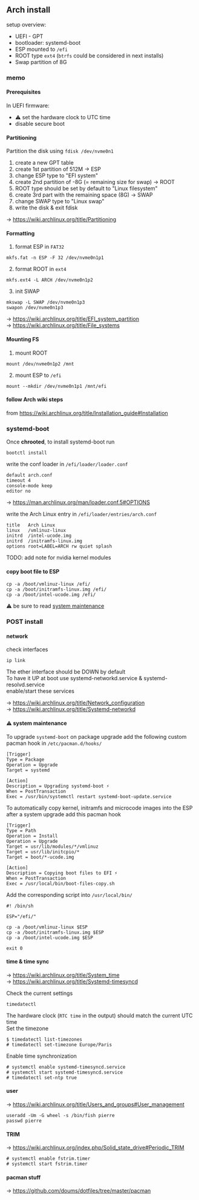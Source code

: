 ## Arch install

setup overview:

- UEFI - GPT
- bootloader: systemd-boot
- ESP mounted to `/efi`
- ROOT type `ext4` (`btrfs` could be considered in next installs)
- Swap partition of 8G

### memo

#### Prerequisites

In UEFI firmware:

- ⚠ set the hardware clock to UTC time
- disable secure boot

#### Partitioning

Partition the disk using `fdisk /dev/nvme0n1`

1. create a new GPT table
2. create 1st partition of 512M → ESP
3. change ESP type to "EFI system"
4. create 2nd partition of -8G (= remaining size for swap) → ROOT
5. ROOT type should be set by default to "Linux filesystem"
6. create 3rd part with the remaining space (8G) → SWAP
7. change SWAP type to "Linux swap"
8. write the disk & exit fdisk

→ https://wiki.archlinux.org/title/Partitioning

#### Formatting

1. format ESP in `FAT32`

```
mkfs.fat -n ESP -F 32 /dev/nvme0n1p1
```

2. format ROOT in `ext4`

```
mkfs.ext4 -L ARCH /dev/nvme0n1p2
```

3. init SWAP

```
mkswap -L SWAP /dev/nvme0n1p3
swapon /dev/nvme0n1p3
```

→ https://wiki.archlinux.org/title/EFI_system_partition \
→ https://wiki.archlinux.org/title/File_systems

#### Mounting FS

1. mount ROOT

```
mount /dev/nvme0n1p2 /mnt
```

2. mount ESP to `/efi`

```
mount --mkdir /dev/nvme0n1p1 /mnt/efi
```

#### follow Arch wiki steps

from https://wiki.archlinux.org/title/Installation_guide#Installation

### systemd-boot

Once **chrooted**, to install systemd-boot run

```
bootctl install
```

write the conf loader in `/efi/loader/loader.conf`

```
default arch.conf
timeout 4
console-mode keep
editor no
```

→ https://man.archlinux.org/man/loader.conf.5#OPTIONS

write the Arch Linux entry in `/efi/loader/entries/arch.conf`

```
title   Arch Linux
linux   /vmlinuz-linux
initrd  /intel-ucode.img
initrd  /initramfs-linux.img
options root=LABEL=ARCH rw quiet splash
```

TODO: add note for nvidia kernel modules

#### copy boot file to ESP

```
cp -a /boot/vmlinuz-linux /efi/
cp -a /boot/initramfs-linux.img /efi/
cp -a /boot/intel-ucode.img /efi/
```

⚠ be sure to read [system maintenance](#-system-maintenance)

### POST install

#### network

check interfaces

```
ip link
```

The ether interface should be DOWN by default\
To have it UP at boot use systemd-networkd.service & systemd-resolvd.service\
enable/start these services

→ https://wiki.archlinux.org/title/Network_configuration \
→ https://wiki.archlinux.org/title/Systemd-networkd

#### ⚠ system maintenance

To upgrade `systemd-boot` on package upgrade add the
following custom pacman hook in `/etc/pacman.d/hooks/`

```
[Trigger]
Type = Package
Operation = Upgrade
Target = systemd

[Action]
Description = Upgrading systemd-boot ⚡
When = PostTransaction
Exec = /usr/bin/systemctl restart systemd-boot-update.service
```

To automatically copy kernel, initramfs and microcode images into
the ESP after a system upgrade add this pacman hook

```
[Trigger]
Type = Path
Operation = Install
Operation = Upgrade
Target = usr/lib/modules/*/vmlinuz
Target = usr/lib/initcpio/*
Target = boot/*-ucode.img

[Action]
Description = Copying boot files to EFI ⚡
When = PostTransaction
Exec = /usr/local/bin/boot-files-copy.sh
```

Add the corresponding script into `/usr/local/bin/`

```
#! /bin/sh

ESP="/efi/"

cp -a /boot/vmlinuz-linux $ESP
cp -a /boot/initramfs-linux.img $ESP
cp -a /boot/intel-ucode.img $ESP

exit 0
```

#### time & time sync

→ https://wiki.archlinux.org/title/System_time \
→ https://wiki.archlinux.org/title/Systemd-timesyncd

Check the current settings

```
timedatectl
```

The hardware clock (`RTC time` in the output) should match the current UTC time \
Set the timezone

```
$ timedatectl list-timezones
# timedatectl set-timezone Europe/Paris
```

Enable time synchronization

```
# systemctl enable systemd-timesyncd.service
# systemctl start systemd-timesyncd.service
# timedatectl set-ntp true
```

#### user

→ https://wiki.archlinux.org/title/Users_and_groups#User_management

```
useradd -Um -G wheel -s /bin/fish pierre
passwd pierre
```

#### TRIM

→ https://wiki.archlinux.org/index.php/Solid_state_drive#Periodic_TRIM

```
# systemctl enable fstrim.timer
# systemctl start fstrim.timer
```

#### pacman stuff

→ https://github.com/doums/dotfiles/tree/master/pacman

